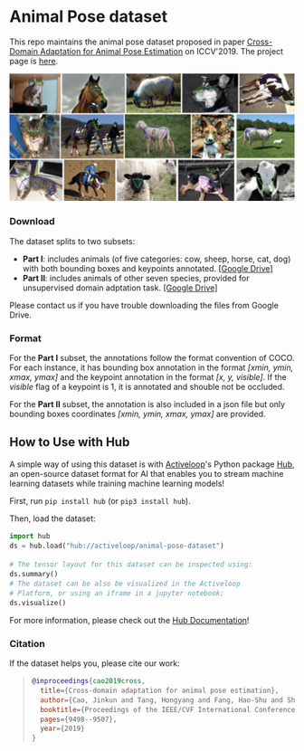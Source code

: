 # Animal Pose dataset

This repo maintains the animal pose dataset proposed in paper [Cross-Domain Adaptation for Animal Pose Estimation](https://openaccess.thecvf.com/content_ICCV_2019/html/Cao_Cross-Domain_Adaptation_for_Animal_Pose_Estimation_ICCV_2019_paper.html) on ICCV'2019. The project page is [here](https://sites.google.com/view/animal-pose/).

![image-20210722133125353](assets/main.jpg)

### Download

The dataset splits to two subsets:

* **Part I**: includes animals (of five categories: cow, sheep, horse, cat, dog) with both bounding boxes and keypoints annotated. [[Google Drive]](https://drive.google.com/drive/folders/1xxm6ZjfsDSmv6C9JvbgiGrmHktrUjV5x?usp=sharing)
* **Part II**: includes animals of other seven species, provided for unsupervised domain adptation task. [[Google Drive]](https://drive.google.com/drive/folders/1-yOSGWts2ZDYFx29u7vPcX4CdGJkPx1w?usp=sharing)

Please contact us if you have trouble downloading the files from Google Drive.

### Format

For the **Part I** subset, the annotations follow the format convention of COCO. For each instance, it has bounding box annotation in the format *[xmin, ymin, xmax, ymax]* and the keypoint annotation in the format *[x, y, visible]*. If the *visible* flag of a keypoint is 1, it is annotated and shouble not be occluded.

For the **Part II** subset, the annotation is also included in a json file but only bounding boxes coordinates *[xmin, ymin, xmax, ymax]* are provided.

## How to Use with Hub

A simple way of using this dataset is with [Activeloop](https://activeloop.ai)'s Python package [Hub](https://github.com/activeloopai/Hub), an open-source dataset format for AI that enables you to stream machine learning datasets while training machine learning models!

First, run `pip install hub` (or `pip3 install hub`).

Then, load the dataset:

```py
import hub
ds = hub.load("hub://activeloop/animal-pose-dataset")

# The tensor layout for this dataset can be inspected using:
ds.summary()
# The dataset can be also be visualized in the Activeloop 
# Platform, or using an iframe in a jupyter notebook:
ds.visualize()
```

For more information, please check out the [Hub Documentation](https://docs.activeloop.ai)!


### Citation

If the dataset helps you, please cite our work:

> ```bibtex
> @inproceedings{cao2019cross,
>   title={Cross-domain adaptation for animal pose estimation},
>   author={Cao, Jinkun and Tang, Hongyang and Fang, Hao-Shu and Shen, Xiaoyong and Lu, Cewu and Tai, Yu-Wing},
>   booktitle={Proceedings of the IEEE/CVF International Conference on Computer Vision},
>   pages={9498--9507},
>   year={2019}
> }
> ```

